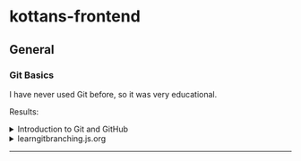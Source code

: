 # **kottans-frontend** 

## **General**

### Git Basics

I have never used Git before, so it was very educational. 

Results:
<details><summary>Introduction to Git and GitHub</summary>

   1. ![IntroductionGit_1](https://github.com/natayakovleva/kottans-frontend/blob/main/Git_Basics/IntroductionGit_1.png?raw=true)
   1. ![IntroductionGit_2](https://github.com/natayakovleva/kottans-frontend/blob/main/Git_Basics/IntroductionGit_2.png?raw=true)

</details>


<details><summary>learngitbranching.js.org</summary>

   1. ![learngitbranching_1](https://github.com/natayakovleva/kottans-frontend/blob/main/Git_Basics/learngit_1.png?raw=true)
   1. ![learngitbranching_2](https://github.com/natayakovleva/kottans-frontend/blob/main/Git_Basics/learngit_2.png?raw=true)

</details>

____






